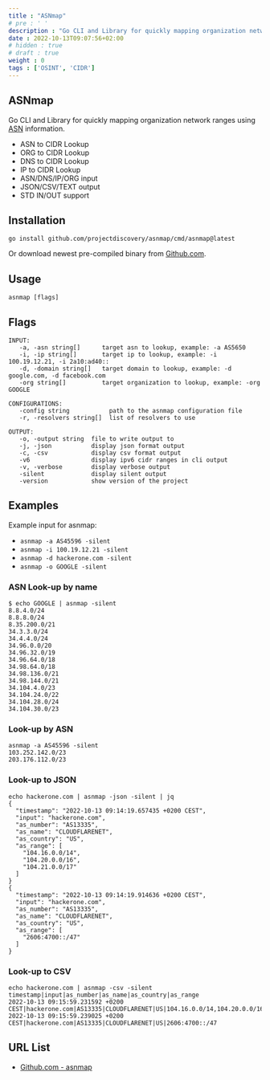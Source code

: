 ```yaml
---
title : "ASNmap"
# pre : ' '
description : "Go CLI and Library for quickly mapping organization network ranges using ASN information."
date : 2022-10-13T09:07:56+02:00
# hidden : true
# draft : true
weight : 0
tags : ['OSINT', 'CIDR']
---
```


## ASNmap

Go CLI and Library for quickly mapping organization network ranges using [ASN](https://en.wikipedia.org/wiki/Autonomous_system_(Internet)) information.

* ASN to CIDR Lookup
* ORG to CIDR Lookup
* DNS to CIDR Lookup
* IP to CIDR Lookup
* ASN/DNS/IP/ORG input
* JSON/CSV/TEXT output
* STD IN/OUT support

## Installation

```plain
go install github.com/projectdiscovery/asnmap/cmd/asnmap@latest
```

Or download newest pre-compiled binary from [Github.com](https://github.com/projectdiscovery/asnmap/releases).

## Usage

```plain
asnmap [flags]
```

## Flags

```plain
INPUT:
   -a, -asn string[]      target asn to lookup, example: -a AS5650
   -i, -ip string[]       target ip to lookup, example: -i 100.19.12.21, -i 2a10:ad40:: 
   -d, -domain string[]   target domain to lookup, example: -d google.com, -d facebook.com
   -org string[]          target organization to lookup, example: -org GOOGLE

CONFIGURATIONS:
   -config string           path to the asnmap configuration file
   -r, -resolvers string[]  list of resolvers to use

OUTPUT:
   -o, -output string  file to write output to
   -j, -json           display json format output
   -c, -csv            display csv format output
   -v6                 display ipv6 cidr ranges in cli output
   -v, -verbose        display verbose output
   -silent             display silent output
   -version            show version of the project
```

## Examples

Example input for asnmap:

* `asnmap -a AS45596 -silent`
* `asnmap -i 100.19.12.21 -silent`
* `asnmap -d hackerone.com -silent`
* `asnmap -o GOOGLE -silent`

### ASN Look-up by name

```plain
$ echo GOOGLE | asnmap -silent  
8.8.4.0/24
8.8.8.0/24
8.35.200.0/21
34.3.3.0/24
34.4.4.0/24
34.96.0.0/20
34.96.32.0/19
34.96.64.0/18
34.98.64.0/18
34.98.136.0/21
34.98.144.0/21
34.104.4.0/23
34.104.24.0/22
34.104.28.0/24
34.104.30.0/23
```

### Look-up by ASN

```plain
asnmap -a AS45596 -silent
103.252.142.0/23
203.176.112.0/23
```

### Look-up to JSON

```plain
echo hackerone.com | asnmap -json -silent | jq
{
  "timestamp": "2022-10-13 09:14:19.657435 +0200 CEST",
  "input": "hackerone.com",
  "as_number": "AS13335",
  "as_name": "CLOUDFLARENET",
  "as_country": "US",
  "as_range": [
    "104.16.0.0/14",
    "104.20.0.0/16",
    "104.21.0.0/17"
  ]
}
{
  "timestamp": "2022-10-13 09:14:19.914636 +0200 CEST",
  "input": "hackerone.com",
  "as_number": "AS13335",
  "as_name": "CLOUDFLARENET",
  "as_country": "US",
  "as_range": [
    "2606:4700::/47"
  ]
}
```

### Look-up to CSV

```plain
echo hackerone.com | asnmap -csv -silent 
timestamp|input|as_number|as_name|as_country|as_range
2022-10-13 09:15:59.231592 +0200 CEST|hackerone.com|AS13335|CLOUDFLARENET|US|104.16.0.0/14,104.20.0.0/16,104.21.0.0/17
2022-10-13 09:15:59.239025 +0200 CEST|hackerone.com|AS13335|CLOUDFLARENET|US|2606:4700::/47
```

## URL List

* [Github.com - asnmap](https://github.com/projectdiscovery/asnmap)
